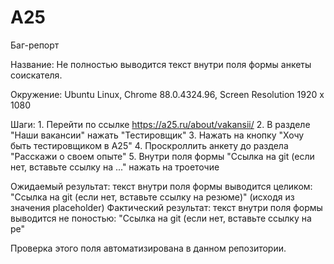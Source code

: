 # A25

  Баг-репорт
  
  Название: Не полностью выводится текст внутри поля формы анкеты соискателя.
  
  Окружение: Ubuntu Linux, Chrome 88.0.4324.96, Screen Resolution 1920 x 1080
  
  Шаги:
  	1. Перейти по ссылке https://a25.ru/about/vakansii/
  	2. В разделе "Наши вакансии" нажать "Тестировщик"
  	3. Нажать на кнопку "Хочу быть тестировщиком в А25"
  	4. Проскроллить анкету до раздела "Расскажи о своем опыте"
  	5. Внутри поля формы "Ссылка на git (если нет, вставьте ссылку на ..." нажать на троеточие
  
  Ожидаемый результат: текст внутри поля формы выводится целиком: "Ссылка на git (если нет, вставьте ссылку на резюме)" (исходя из значения placeholder)
  Фактический результат: текст внутри поля формы выводится не поностью: "Ссылка на git (если нет, вставьте ссылку на ре"
  
  
  Проверка этого поля автоматизирована в данном репозитории.

